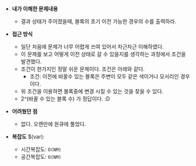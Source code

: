 - **내가 이해한 문제내용**
  - 결과 상태가 주어졌을때, 블록의 초기 이전 가능한 경우의 수를 출력하라.

- **접근 방식**
  - 일단 처음에 문제가 너무 어렵게 쓰여 있어서 차근차근 이해하였다.
  - 이 문제를 보고 어떻게 이전 상태로 갈 수 있을지를 생각하는 과정에서 조건을 발견했다.
  - 조건이 한가지인 정말 쉬운 문제이다. 조건은 아래와 같다.
    - 조건: 이전에 바꿀수 있는 블록은 주변이 모두 같은 색이거나 모서리인 경우이다.
  - 위 조건을 이용하면 블록중에 변경 시킬 수 있는 것을 찾을 수 있다.
  - 2^(바꿀 수 있는 블록 수) 가 정답이다. :D

- **어려웠던 점**
  - 없다. 오랜만에 원큐에 풀었다.

- **복잡도**
  $(var):
  - 시간복잡도: `O(NM)`
  - 공간복잡도: `O(NM)`
